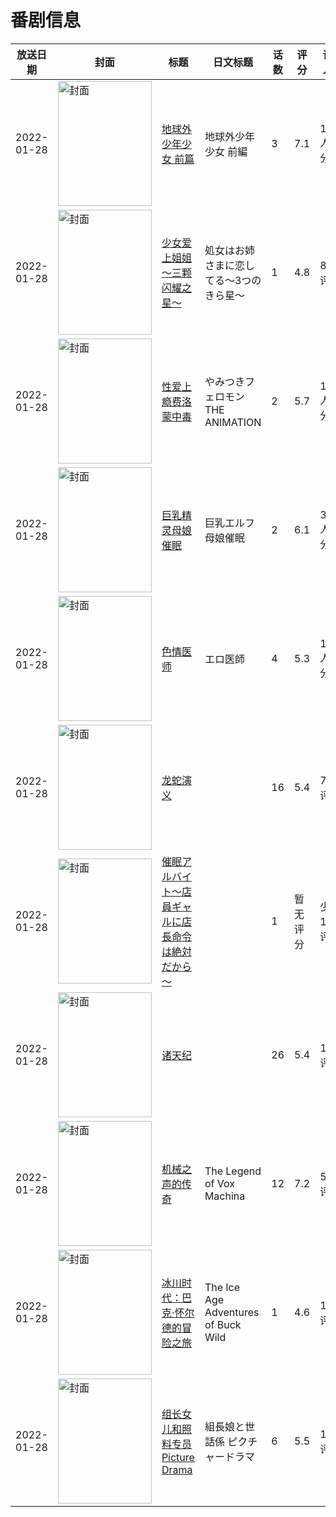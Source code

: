 # 番剧信息

|放送日期|封面|标题|日文标题|话数|评分|评分人数|
|---|---|---|---|---|---|---|
|2022-01-28|<img src="//lain.bgm.tv/pic/cover/c/3f/e4/247182_0g1ui.jpg" alt="封面" style="width:150px;height:200px;object-fit:cover;">|[地球外少年少女 前篇](https://bangumi.tv/subject/247182)|地球外少年少女 前編|3|7.1|1210人评分|
|2022-01-28|<img src="//lain.bgm.tv/pic/cover/c/92/ce/348376_sVKnU.jpg" alt="封面" style="width:150px;height:200px;object-fit:cover;">|[少女爱上姐姐～三颗闪耀之星～](https://bangumi.tv/subject/348376)|処女はお姉さまに恋してる～3つのきら星～|1|4.8|89人评分|
|2022-01-28|<img src="/img/no_icon_subject.png" alt="封面" style="width:150px;height:200px;object-fit:cover;">|[性爱上瘾费洛蒙中毒](https://bangumi.tv/subject/351895)|やみつきフェロモン THE ANIMATION|2|5.7|192人评分|
|2022-01-28|<img src="/img/no_icon_subject.png" alt="封面" style="width:150px;height:200px;object-fit:cover;">|[巨乳精灵母娘催眠](https://bangumi.tv/subject/354256)|巨乳エルフ母娘催眠|2|6.1|381人评分|
|2022-01-28|<img src="/img/no_icon_subject.png" alt="封面" style="width:150px;height:200px;object-fit:cover;">|[色情医师](https://bangumi.tv/subject/354684)|エロ医師|4|5.3|181人评分|
|2022-01-28|<img src="//lain.bgm.tv/pic/cover/c/8c/3d/358638_484Y8.jpg" alt="封面" style="width:150px;height:200px;object-fit:cover;">|[龙蛇演义](https://bangumi.tv/subject/358638)||16|5.4|74人评分|
|2022-01-28|<img src="/img/no_icon_subject.png" alt="封面" style="width:150px;height:200px;object-fit:cover;">|[催眠アルバイト～店員ギャルに店長命令は絶対だから～](https://bangumi.tv/subject/364914)||1|暂无评分|少于10人评分|
|2022-01-28|<img src="//lain.bgm.tv/pic/cover/c/2b/88/367117_HgSYb.jpg" alt="封面" style="width:150px;height:200px;object-fit:cover;">|[诸天纪](https://bangumi.tv/subject/367117)||26|5.4|10人评分|
|2022-01-28|<img src="//lain.bgm.tv/pic/cover/c/46/a1/368625_P3XXi.jpg" alt="封面" style="width:150px;height:200px;object-fit:cover;">|[机械之声的传奇](https://bangumi.tv/subject/368625)|The Legend of Vox Machina|12|7.2|52人评分|
|2022-01-28|<img src="//lain.bgm.tv/pic/cover/c/19/7b/378031_6kRgG.jpg" alt="封面" style="width:150px;height:200px;object-fit:cover;">|[冰川时代：巴克·怀尔德的冒险之旅](https://bangumi.tv/subject/378031)|The Ice Age Adventures of Buck Wild|1|4.6|17人评分|
|2022-01-28|<img src="//lain.bgm.tv/pic/cover/c/3e/43/394097_jHS2D.jpg" alt="封面" style="width:150px;height:200px;object-fit:cover;">|[组长女儿和照料专员 Picture Drama](https://bangumi.tv/subject/394097)|組長娘と世話係 ピクチャードラマ|6|5.5|13人评分|
